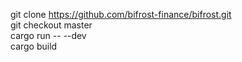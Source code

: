git clone https://github.com/bifrost-finance/bifrost.git  
git checkout master  
cargo run -- --dev  
cargo build  